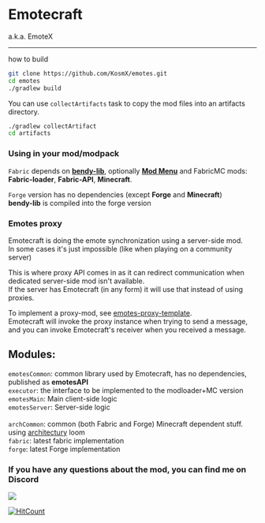 # Emotecraft  
a.k.a. EmoteX  

---
how to build
```bash
git clone https://github.com/KosmX/emotes.git
cd emotes
./gradlew build
```
You can use `collectArtifacts` task to copy the mod files into an artifacts directory.  
```bash
./gradlew collectArtifact
cd artifacts
```
  
### Using in your mod/modpack  

`Fabric` depends on [**bendy-lib**](https://github.com/KosmX/bendy-lib), optionally [**Mod Menu**](https://github.com/TerraformersMC/ModMenu)   and FabricMC mods: **Fabric-loader**, **Fabric-API**, **Minecraft**.  


`Forge` version has no dependencies (except **Forge** and **Minecraft**)  
**bendy-lib** is compiled into the forge version  

### Emotes proxy
Emotecraft is doing the emote synchronization using a server-side mod.  
In some cases it's just impossible (like when playing on a community server)
   
This is where proxy API comes in as it can redirect communication when dedicated server-side mod isn't available.  
If the server has Emotecraft (in any form) it will use that instead of using proxies.  

To implement a proxy-mod, see [emotes-proxy-template](https://github.com/KosmX/emotes-proxy-template).  
Emotecraft will invoke the proxy instance when trying to send a message,  
and you can invoke Emotecraft's receiver when you received a message. 


Modules:
--------
`emotesCommon`: common library used by Emotecraft, has no dependencies, published as **emotesAPI**  
`executor`: the interface to be implemented to the modloader+MC version  
`emotesMain`: Main client-side logic    
`emotesServer`: Server-side logic    
<br>
`archCommon`: common (both Fabric and Forge) Minecraft dependent stuff. using [architectury](https://github.com/architectury/forgified-fabric-loom) loom  
`fabric`: latest fabric implementation  
`forge`: latest Forge implementation  

### If you have any questions about the mod, you can find me on Discord
[![](https://img.shields.io/discord/737216980095991838?label=Discord)](https://discord.gg/6NfdRuE)


[![HitCount](http://hits.dwyl.com/kosmx/emotes.svg)](http://hits.dwyl.com/kosmx/emotes)

